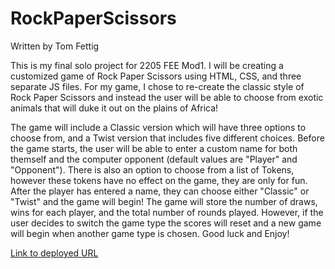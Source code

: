 # RockPaperScissors
Written by Tom Fettig

This is my final solo project for 2205 FEE Mod1. I will be creating a customized game of Rock Paper Scissors using HTML, CSS, and three separate JS files. For my game, I chose to re-create the classic style of Rock Paper Scissors and instead the user will be able to choose from exotic animals that will duke it out on the plains of Africa!

 The game will include a Classic version which will have three options to choose from, and a Twist version that includes five different choices. Before the game starts, the user will be able to enter a custom name for both themself and the computer opponent (default values are "Player" and "Opponent").  There is also an option to choose from a list of Tokens, however these tokens have no effect on the game, they are only for fun.  After the player has entered a name, they can choose either "Classic" or "Twist" and the game will begin! The game will store the number of draws, wins for each player, and the total number of rounds played. However, if the user decides to switch the game type the scores will reset and a new game will begin when another game type is chosen. Good luck and Enjoy!


[Link to deployed URL](https://tfettig22.github.io/RockPaperScissors/)
